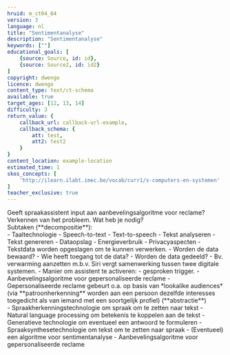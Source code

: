 ```yaml
---
hruid: m_ct04_04
version: 3
language: nl
title: "Sentimentanalyse"
description: "Sentimentanalyse"
keywords: [""]
educational_goals: [
    {source: Source, id: id}, 
    {source: Source2, id: id2}
]
copyright: dwengo
licence: dwengo
content_type: text/ct-schema
available: true
target_ages: [12, 13, 14]
difficulty: 3
return_value: {
    callback_url: callback-url-example,
    callback_schema: {
        att: test,
        att2: test2
    }
}
content_location: example-location
estimated_time: 1
skos_concepts: [
    'http://ilearn.ilabt.imec.be/vocab/curr1/s-computers-en-systemen'
]
teacher_exclusive: true
---
```


<context>
Geeft spraakassistent input aan aanbevelingsalgoritme voor reclame?  
</div>
</context>
<decomposition>
Verkennen van het probleem. Wat heb je nodig? <br> Subtaken (**decompositie**):<br>
- Taaltechnologie
    - Speech-to-text
    - Text-to-speech
    - Tekst analyseren
    - Tekst genereren
- Dataopslag
- Energieverbruik
- Privacyaspecten
    - Tekstdata worden opgeslagen om te kunnen verwerken.
    - Worden de data bewaard?
    - Wie heeft toegang tot de data?
    - Worden de data gedeeld?
        - Bv. verwarming aanzetten m.b.v. Siri vergt samenwerking tussen twee digitale systemen. 
- Manier om assistent te activeren: 
    - gesproken trigger.
- Aanbevelingsalgoritme voor gepersonaliseerde reclame
</decomposition>
<patternRecognition>
- Gepersonaliseerde reclame gebeurt o.a. op basis van *lookalike audiences* (via **patroonherkenning** worden aan een persoon dezelfde interesses toegedicht als van iemand met een soortgelijk profiel)
</patternRecognition>
<abstraction>
(**abstractie**)<br>
</abstraction>
<algorithms>
- Spraakherkenningstechnologie om spraak om te zetten naar tekst
- Natural language processing om betekenis te koppelen aan de tekst
- Generatieve technologie om eventueel een antwoord te formuleren
- Spraaksynthesetechnologie om tekst om te zetten naar spraak
- (Eventueel) een algoritme voor sentimentanalyse
- Aanbevelingsalgoritme voor gepersonaliseerde reclame
</algorithms>


